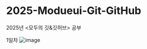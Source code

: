 # 2025-Modueui-Git-GitHub
2025년 &lt;모두의 깃&amp;깃허브> 공부

1일차
![image](https://github.com/user-attachments/assets/cc43a151-790d-4b4d-b477-c18ac76a2b52)
